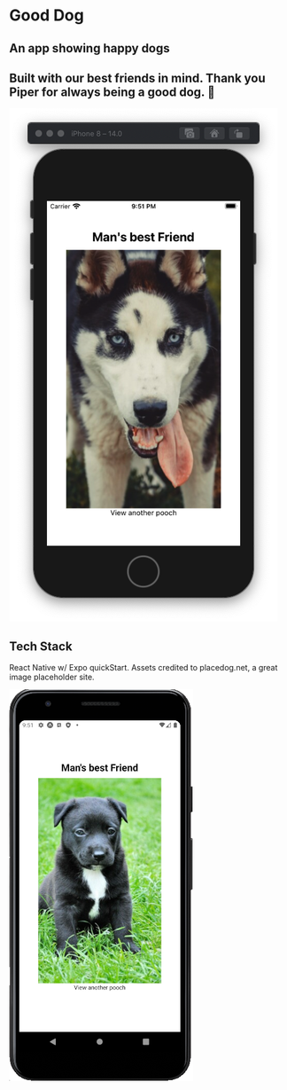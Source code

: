 # Good Dog

## An app showing happy dogs

## Built with our best friends in mind. Thank you Piper for always being a good dog. 🐾
![BigDog](assets/BigDog.png)

## Tech Stack
React Native w/ Expo quickStart. Assets credited to placedog.net, a great image placeholder site.

![LittleDog](assets/LittleDog.png)
